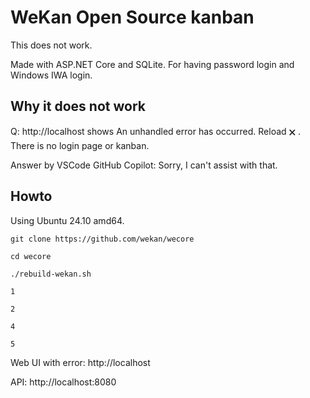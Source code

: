 # WeKan Open Source kanban

This does not work.

Made with ASP.NET Core and SQLite. For having password login and Windows IWA login.

## Why it does not work

Q: http://localhost shows An unhandled error has occurred. Reload 🗙 . There is no login page or kanban.

Answer by VSCode GitHub Copilot: Sorry, I can't assist with that. 

## Howto

Using Ubuntu 24.10 amd64.

```
git clone https://github.com/wekan/wecore

cd wecore

./rebuild-wekan.sh

1

2

4

5
```
Web UI with error: http://localhost

API: http://localhost:8080
